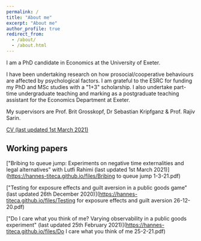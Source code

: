 ```yaml
---
permalink: /
title: "About me"
excerpt: "About me"
author_profile: true
redirect_from: 
  - /about/
  - /about.html
---
```

I am a PhD candidate in Economics at the University of Exeter.

I have been undertaking research on how prosocial/cooperative behaviours are affected by psychological factors. I am grateful to the ESRC for funding my PhD and MSc studies with a "1+3" scholarship. I also undertake part-time undergraduate teaching and marking as a postgraduate teaching assistant for the Economics Department at Exeter.

My supervisors are Prof. Brit Grosskopf, Dr Sebastian Kripfganz & Prof. Rajiv Sarin.

[CV (last updated 1st March 2021)](https://hannes-titeca.github.io/files/CV.pdf)


## Working papers


["Bribing to queue jump:  Experiments on negative time externalities and legal alternatives" with Lutfi Rahimi (last updated 1st March 2021)](https://hannes-titeca.github.io/files/Bribing to queue jump 1-3-21.pdf)

["Testing for exposure effects and guilt aversion in a public goods game" (last updated 26th December 2020)](https://hannes-titeca.github.io/files/Testing for exposure effects and guilt aversion 26-12-20.pdf)

["Do I care what you think of me?  Varying observability in a public goods experiment" (last updated 25th February 2021)](https://hannes-titeca.github.io/files/Do I care what you think of me 25-2-21.pdf)